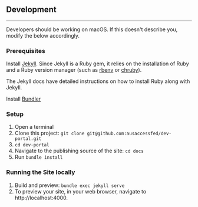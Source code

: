 ## Development  
***

Developers should be working on macOS. If this doesn't describe you, modify the below accordingly.

### Prerequisites
Install [Jekyll](https://jekyllrb.com/docs/installation/macos). Since Jekyll is a Ruby gem, it relies on the 
installation of Ruby and a Ruby version manager (such as [rbenv](https://github.com/rbenv/rbenv) or [chruby](https://github.com/postmodern/chruby)).

The Jekyll docs have detailed instructions on how to install Ruby along with Jekyll.

Install [Bundler](https://bundler.io/)

### Setup
1. Open a terminal
2. Clone this project: `git clone git@github.com:ausaccessfed/dev-portal.git`
3. `cd dev-portal`
4. Navigate to the publishing source of the site: `cd docs`
5. Run `bundle install`

### Running the Site locally

1. Build and preview: `bundle exec jekyll serve`
2. To preview your site, in your web browser, navigate to http://localhost:4000.
